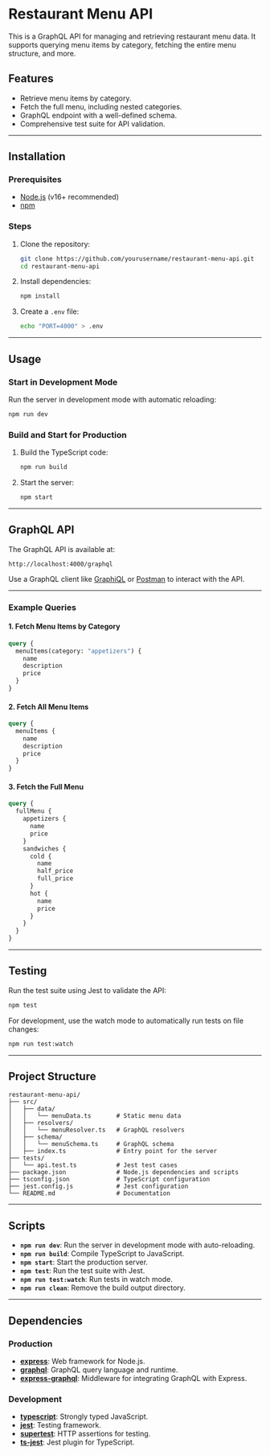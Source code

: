 # Restaurant Menu API

This is a GraphQL API for managing and retrieving restaurant menu data. It supports querying menu items by category, fetching the entire menu structure, and more.

## Features

- Retrieve menu items by category.
- Fetch the full menu, including nested categories.
- GraphQL endpoint with a well-defined schema.
- Comprehensive test suite for API validation.

---

## Installation

### Prerequisites

- [Node.js](https://nodejs.org) (v16+ recommended)
- [npm](https://www.npmjs.com/)

### Steps

1. Clone the repository:

   ```bash
   git clone https://github.com/yourusername/restaurant-menu-api.git
   cd restaurant-menu-api
   ```

2. Install dependencies:

   ```bash
   npm install
   ```

3. Create a `.env` file:
   ```bash
   echo "PORT=4000" > .env
   ```

---

## Usage

### Start in Development Mode

Run the server in development mode with automatic reloading:

```bash
npm run dev
```

### Build and Start for Production

1. Build the TypeScript code:

   ```bash
   npm run build
   ```

2. Start the server:
   ```bash
   npm start
   ```

---

## GraphQL API

The GraphQL API is available at:

```
http://localhost:4000/graphql
```

Use a GraphQL client like [GraphiQL](https://github.com/graphql/graphiql) or [Postman](https://www.postman.com/) to interact with the API.

---

### Example Queries

#### 1. Fetch Menu Items by Category

```graphql
query {
  menuItems(category: "appetizers") {
    name
    description
    price
  }
}
```

#### 2. Fetch All Menu Items

```graphql
query {
  menuItems {
    name
    description
    price
  }
}
```

#### 3. Fetch the Full Menu

```graphql
query {
  fullMenu {
    appetizers {
      name
      price
    }
    sandwiches {
      cold {
        name
        half_price
        full_price
      }
      hot {
        name
        price
      }
    }
  }
}
```

---

## Testing

Run the test suite using Jest to validate the API:

```bash
npm test
```

For development, use the watch mode to automatically run tests on file changes:

```bash
npm run test:watch
```

---

## Project Structure

```
restaurant-menu-api/
├── src/
│   ├── data/
│   │   └── menuData.ts       # Static menu data
│   ├── resolvers/
│   │   └── menuResolver.ts   # GraphQL resolvers
│   ├── schema/
│   │   └── menuSchema.ts     # GraphQL schema
│   ├── index.ts              # Entry point for the server
├── tests/
│   └── api.test.ts           # Jest test cases
├── package.json              # Node.js dependencies and scripts
├── tsconfig.json             # TypeScript configuration
├── jest.config.js            # Jest configuration
└── README.md                 # Documentation
```

---

## Scripts

- **`npm run dev`**: Run the server in development mode with auto-reloading.
- **`npm run build`**: Compile TypeScript to JavaScript.
- **`npm start`**: Start the production server.
- **`npm test`**: Run the test suite with Jest.
- **`npm run test:watch`**: Run tests in watch mode.
- **`npm run clean`**: Remove the build output directory.

---

## Dependencies

### Production

- **[express](https://expressjs.com/)**: Web framework for Node.js.
- **[graphql](https://graphql.org/)**: GraphQL query language and runtime.
- **[express-graphql](https://github.com/graphql/express-graphql)**: Middleware for integrating GraphQL with Express.

### Development

- **[typescript](https://www.typescriptlang.org/)**: Strongly typed JavaScript.
- **[jest](https://jestjs.io/)**: Testing framework.
- **[supertest](https://github.com/visionmedia/supertest)**: HTTP assertions for testing.
- **[ts-jest](https://kulshekhar.github.io/ts-jest/)**: Jest plugin for TypeScript.
